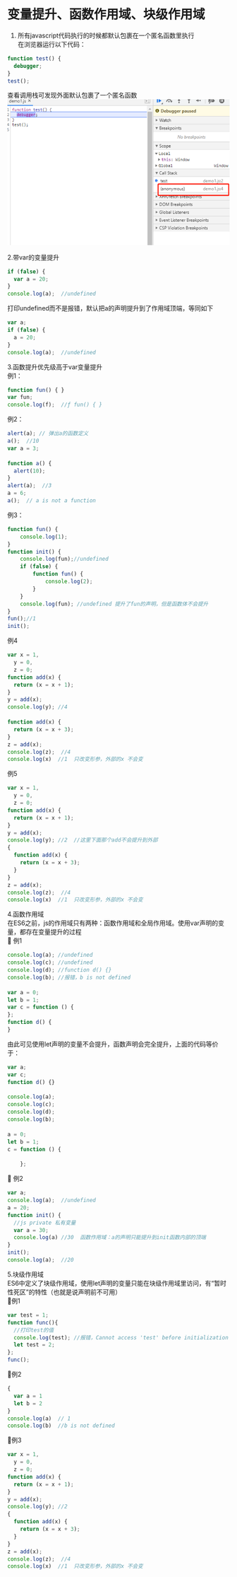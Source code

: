 # 变量提升、函数作用域、块级作用域
1. 所有javascript代码执行的时候都默认包裹在一个匿名函数里执行<br>
在浏览器运行以下代码：
```js
function test() {
  debugger;
}
test();
```
查看调用栈可发现外面默认包裹了一个匿名函数<br>
![](image/16185359337709.png)<br>

2.带var的变量提升
```js
if (false) {
  var a = 20;
}
console.log(a);  //undefined
```
打印undefined而不是报错，默认把a的声明提升到了作用域顶端，等同如下
```js
var a;
if (false) {
  a = 20;
}
console.log(a);  //undefined
```

3.函数提升优先级高于var变量提升<br>
例1：
```js
function fun() { }
var fun;
console.log(f);  //ƒ fun() { }
```
例2：
```js
alert(a); // 弹出a的函数定义
a();  //10
var a = 3;

function a() {
  alert(10);
}
alert(a);  //3
a = 6;
a();  // a is not a function
```
例3：
```js
function fun() {
    console.log(1);
}
function init() {
    console.log(fun);//undefined
    if (false) {
        function fun() {
            console.log(2);
        }
    }
    console.log(fun); //undefined 提升了fun的声明，但是函数体不会提升
}
fun();//1
init();
```
例4
```js
var x = 1,
  y = 0,
  z = 0;
function add(x) {
  return (x = x + 1);
}
y = add(x);
console.log(y); //4

function add(x) {
  return (x = x + 3);
}
z = add(x);
console.log(z);  //4
console.log(x)  //1  只改变形参，外部的x 不会变
```
例5
```js
var x = 1,
  y = 0,
  z = 0;
function add(x) {
  return (x = x + 1);
}
y = add(x);
console.log(y); //2  //这里下面那个add不会提升到外部
{
  function add(x) {
    return (x = x + 3);
  }
}
z = add(x);
console.log(z);  //4
console.log(x)  //1  只改变形参，外部的x 不会变
```

4.函数作用域<br>
在ES6之前，js的作用域只有两种：函数作用域和全局作用域。使用var声明的变量，都存在变量提升的过程<br>
🌰 例1
```js
console.log(a); //undefined
console.log(c); //undefined
console.log(d); //function d() {}
console.log(b); //报错，b is not defined

var a = 0;
let b = 1;
var c = function () {
};
function d() {
}
```
由此可见使用let声明的变量不会提升，函数声明会完全提升，上面的代码等价于：
```js
var a;
var c;
function d() {}

console.log(a);
console.log(c);
console.log(d);
console.log(b);

a = 0;
let b = 1;
c = function () {

    };
```
🌰 例2
```js
var a;
console.log(a);  //undefined
a = 20;
function init() {
  //js private 私有变量
  var a = 30;
  console.log(a) //30  函数作用域：a的声明只能提升到init函数内部的顶端
}
init();
console.log(a);  //20
```
5.块级作用域<br>
ES6中定义了块级作用域，使用let声明的变量只能在块级作用域里访问，有“暂时性死区”的特性（也就是说声明前不可用）<br>
🌰例1
```js
var test = 1;
function func(){
  //打印test的值
  console.log(test); //报错，Cannot access 'test' before initialization
  let test = 2;
};
func();
```
🌰例2
```js
{
  var a = 1
  let b = 2
}
console.log(a)  // 1
console.log(b)  //b is not defined
```
🌰例3
```js
var x = 1,
  y = 0,
  z = 0;
function add(x) {
  return (x = x + 1);
}
y = add(x);
console.log(y); //2
{
  function add(x) {
    return (x = x + 3);
  }
}
z = add(x);
console.log(z);  //4
console.log(x)  //1  只改变形参，外部的x 不会变
```
